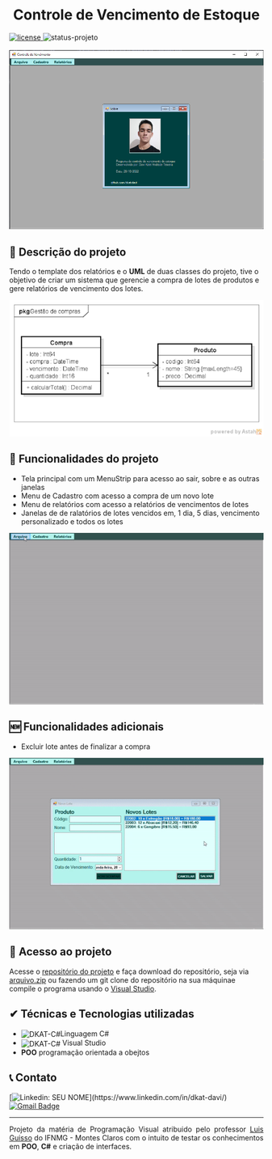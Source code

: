 <h1 align="center">Controle de Vencimento de Estoque</h1> 

<div style="display: inline_block">
    <a href="https://github.com/DKAT-DAVI/gestao-de-pedidos-Csharp/blob/main/LICENSE">
        <img src="https://img.shields.io/badge/license-MIT License-blue" alt="license">
    </a>
    <img src="https://img.shields.io/badge/STATUS-FINALIZADO-green" alt="status-projeto">
<div>

<br>
<div align="center">
    <img max-height="450em" src="FilesReadme/capa-projeto.png" alt="capa-projeto">
</div>


<h2>&#X1F4DD Descrição do projeto</h2>

<p>Tendo o template dos relatórios e o <b>UML</b> de duas classes do projeto, tive o objetivo de criar um sistema que gerencie a compra de lotes de produtos e gere relatórios de vencimento dos lotes.<p>

<div align="center">
    <img max-height="450em" src="FilesReadme/gestao_compras.png" alt="diagrama-uml">
</div>

<h2>&#X1F528 Funcionalidades do projeto</h2>

<ul>
    <li>Tela principal com um MenuStrip para acesso ao sair, sobre e as outras janelas</li>
    <li>Menu de Cadastro com acesso a compra de um novo lote</li>
    <li>Menu de relatórios com acesso a relatórios de vencimentos de lotes</li>
    <li>Janelas de de ralatórios de lotes vencidos em, 1 dia, 5 dias, vencimento personalizado e todos os lotes</li>
</ul>

<div align="center">
    <img src="FilesReadme/gif-tela-projeto.gif">
</div>

<h2>&#X1F195 Funcionalidades adicionais</h2>

<ul>
    <li>Excluir lote antes de finalizar a compra</li>
</ul>

<div align="center">
    <img src="FilesReadme/delete-lote.gif">
</div>

<h2>&#X1F4C1 Acesso ao projeto</h2>

<p>Acesse o <a href="https://github.com/DKAT-DAVI/controle-vencimento-de-estoque-Csharp">repositório do projeto</a> e faça download do repositório, seja via <a href="https://github.com/DKAT-DAVI/controle-vencimento-de-estoque-Csharp/archive/refs/heads/main.zip">arquivo.zip</a> ou fazendo um git clone do repositório na sua máquinae compile o programa usando o <a href="https://visualstudio.microsoft.com/downloads/">Visual Studio</a>.<p>

<h2>&#X2714 Técnicas e Tecnologias utilizadas</h2>
<ul>
    <li>
        <img align="center" alt="DKAT-C#" height="30" width="40" src="https://cdn.jsdelivr.net/gh/devicons/devicon/icons/csharp/csharp-original.svg"/>Linguagem C#
    </li>
    <li>    
        <img align="center" alt="DKAT-C#" height="30" width="40" src="https://cdn.jsdelivr.net/gh/devicons/devicon/icons/visualstudio/visualstudio-plain.svg"/>
        Visual Studio  
    </li>
    <li><bigger><b>POO</b></bigger> programação orientada a obejtos</li>

</ul>

<h2>&#X1F4DE Contato</h2>

<div style="display: inline_block">
          
[![Linkedin: SEU NOME](https://img.shields.io/badge/-dkatdavi-blue?style=flat-square&logo=Linkedin&logoColor=white&link=(https://www.linkedin.com/in/dkat-davi/))](https://www.linkedin.com/in/dkat-davi/)
[![Gmail Badge](https://img.shields.io/badge/-dkatdavi@gmail.com-006bed?style=flat-square&logo=Gmail&logoColor=white&link=mailto:dkatdavi@gmail.com)](mailto:dkatdavi@gmail.com)
</div>

<hr>

<footer align="justify">
    <p>Projeto da matéria de Programação Visual atribuido pelo professor <a href="https://github.com/guisso">Luis Guisso<a> do IFNMG - Montes Claros com o intuito de testar os conhecimentos em <b>POO</b>, <b>C#</b> e criação de interfaces.
<footer>
